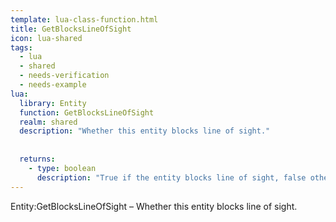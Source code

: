 ```yaml
---
template: lua-class-function.html
title: GetBlocksLineOfSight
icon: lua-shared
tags:
  - lua
  - shared
  - needs-verification
  - needs-example
lua:
  library: Entity
  function: GetBlocksLineOfSight
  realm: shared
  description: "Whether this entity blocks line of sight."
  
  
  returns:
    - type: boolean
      description: "True if the entity blocks line of sight, false otherwise."
---
```


<div class="lua__search__keywords">
Entity:GetBlocksLineOfSight &#x2013; Whether this entity blocks line of sight.
</div>
